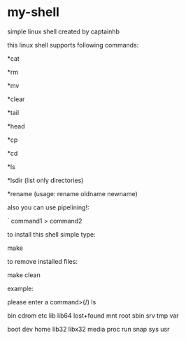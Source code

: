 # my-shell
simple linux shell created by captainhb

this linux shell supports following commands:

*cat

*rm

*mv

*clear

*tail

*head

*cp

*cd

*ls

*lsdir (list only directories)

*rename (usage: rename oldname newname)

also you can use pipelining!:

`
command1 > command2

to install this shell simple type:

make

to remove installed files:

make clean

example:

please enter a command>(/) ls

bin   cdrom  etc   lib    lib64   lost+found  mnt   root  sbin  srv  tmp  var

boot  dev    home  lib32  libx32  media       proc  run   snap  sys  usr

